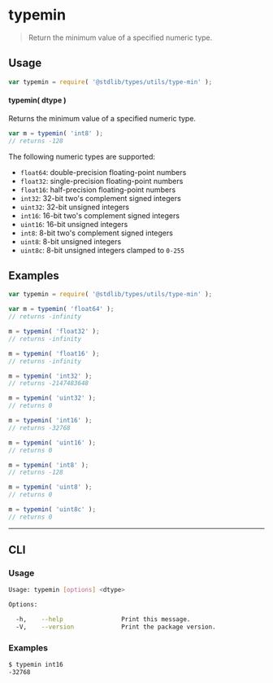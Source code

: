 # typemin

> Return the minimum value of a specified numeric type.


<!-- Section to include introductory text. Make sure to keep an empty line after the intro `section` element and another before the `/section` close. -->

<section class="intro">

</section>

<!-- /.intro -->

<!-- Package usage documentation. -->

<section class="usage">

## Usage

``` javascript
var typemin = require( '@stdlib/types/utils/type-min' );
```

#### typemin( dtype )

Returns the minimum value of a specified numeric type.

``` javascript
var m = typemin( 'int8' );
// returns -128
```

The following numeric types are supported:

* `float64`: double-precision floating-point numbers
* `float32`: single-precision floating-point numbers
* `float16`: half-precision floating-point numbers
* `int32`: 32-bit two's complement signed integers
* `uint32`: 32-bit unsigned integers
* `int16`: 16-bit two's complement signed integers
* `uint16`: 16-bit unsigned integers
* `int8`: 8-bit two's complement signed integers
* `uint8`: 8-bit unsigned integers
* `uint8c`: 8-bit unsigned integers clamped to `0-255`


</section>

<!-- /.usage -->

<!-- Package usage notes. Make sure to keep an empty line after the `section` element and another before the `/section` close. -->

<section class="notes">

</section>

<!-- /.notes -->

<!-- Package usage examples. -->

<section class="examples">

## Examples

``` javascript
var typemin = require( '@stdlib/types/utils/type-min' );

var m = typemin( 'float64' );
// returns -infinity

m = typemin( 'float32' );
// returns -infinity

m = typemin( 'float16' );
// returns -infinity

m = typemin( 'int32' );
// returns -2147483648

m = typemin( 'uint32' );
// returns 0

m = typemin( 'int16' );
// returns -32768

m = typemin( 'uint16' );
// returns 0

m = typemin( 'int8' );
// returns -128

m = typemin( 'uint8' );
// returns 0

m = typemin( 'uint8c' );
// returns 0
```

</section>

<!-- /.examples -->

<!-- Section for describing a command-line interface. -->

---

<section class="cli">

## CLI

<!-- CLI usage documentation. -->

<section class="usage">

### Usage

``` bash
Usage: typemin [options] <dtype>

Options:

  -h,    --help                Print this message.
  -V,    --version             Print the package version.
```

</section>

<!-- /.usage -->

<!-- CLI usage notes. Make sure to keep an empty line after the `section` element and another before the `/section` close. -->

<section class="notes">

</section>

<!-- /.notes -->

<!-- CLI usage examples. -->

<section class="examples">

### Examples

``` bash
$ typemin int16
-32768
```

</section>

<!-- /.examples -->

</section>

<!-- /.cli -->

<!-- Section to include cited references. If references are included, add a horizontal rule *before* the section. Make sure to keep an empty line after the `section` element and another before the `/section` close. -->

<section class="references">

</section>

<!-- /.references -->

<!-- Section for all links. Make sure to keep an empty line after the `section` element and another before the `/section` close. -->

<section class="links">

</section>

<!-- /.links -->
